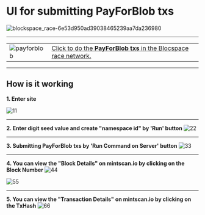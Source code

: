 # UI for submitting PayForBlob txs 

![blockspace_race-6e53d950ad39038465239aa7da236980](https://github.com/bugrazen/payforblob/assets/95212909/8583709a-6983-4159-8988-0bb8d255383e)

---

|  | |
|-----------|-------------|
| ![payforblob](https://github.com/bugrazen/payforblob/assets/95212909/3d2799b7-a274-409b-b686-9cc169b4243d) |[Click to do the **PayForBlob txs** in the Blocspace race network.](http://www.payforblob.online:8088) |

---

## How is it working

<b>1. Enter site</b>

![11](https://github.com/bugrazen/payforblob/assets/95212909/71e304f3-09af-48dd-94e0-3b9e2db834bb)

---

<b>2. Enter digit seed value and create "namespace id" by 'Run' button</b>
![22](https://github.com/bugrazen/payforblob/assets/95212909/e5840fbb-02d6-47f6-8952-01ab8b0d51ef)



---

<b>3. Submitting PayForBlob txs by 'Run Command on Server' button</b>
![33](https://github.com/bugrazen/payforblob/assets/95212909/638821d5-2a6d-47be-9e42-b2c9ba9019dd)



---

<b>4. You can view the "Block Details" on mintscan.io by clicking on the **Block Number**</b>
![44](https://github.com/bugrazen/payforblob/assets/95212909/bf34cd0b-92f2-4fa8-b310-ff39a192f5e0)


![55](https://github.com/bugrazen/payforblob/assets/95212909/5b8f298d-f797-44c3-9ac7-ce44ae757540)


---

<b>5. You can view the "Transaction Details" on mintscan.io by clicking on the TxHash</b>
![66](https://github.com/bugrazen/payforblob/assets/95212909/0442dd10-025a-48a0-a047-29c7f6ce49a1)

